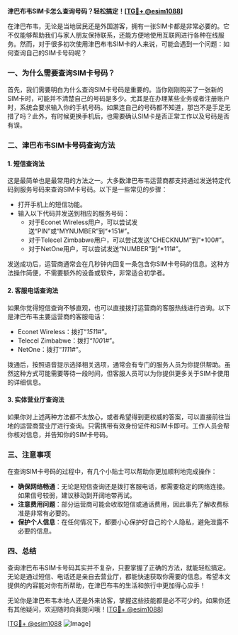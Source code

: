 **津巴布韦SIM卡怎么查询号码？轻松搞定！[[TG💪+ @esim1088](https://t.me/s/esim1088)]**

在津巴布韦，无论是当地居民还是外国游客，拥有一张SIM卡都是非常必要的。它不仅能够帮助我们与家人朋友保持联系，还能方便地使用互联网进行各种在线服务。然而，对于很多初次使用津巴布韦SIM卡的人来说，可能会遇到一个问题：如何查询自己的SIM卡号码呢？

### 一、为什么需要查询SIM卡号码？

首先，我们需要明白为什么查询SIM卡号码是重要的。当你刚刚购买了一张新的SIM卡时，可能并不清楚自己的号码是多少。尤其是在办理某些业务或者注册账户时，系统会要求输入你的手机号码。如果连自己的号码都不知道，那岂不是手足无措了吗？此外，有时候更换手机后，也需要确认SIM卡是否正常工作以及号码是否有误。

### 二、津巴布韦SIM卡号码查询方法

#### 1. 短信查询法

这是最简单也是最常用的方法之一。大多数津巴布韦运营商都支持通过发送特定代码到服务号码来查询SIM卡号码。以下是一些常见的步骤：

- 打开手机上的短信功能。
- 输入以下代码并发送到相应的服务号码：
  - 对于Econet Wireless用户，可以尝试发送“PIN”或“MYNUMBER”到“*151#”。
  - 对于Telecel Zimbabwe用户，可以尝试发送“CHECKNUM”到“*100#”。
  - 对于NetOne用户，可以尝试发送“NUMBER”到“*111#”。

发送成功后，运营商通常会在几秒钟内回复一条包含你SIM卡号码的信息。这种方法操作简便，不需要额外的设备或软件，非常适合初学者。

#### 2. 客服电话查询法

如果你觉得短信查询不够直观，也可以直接拨打运营商的客服热线进行咨询。以下是津巴布韦主要运营商的客服电话：

- Econet Wireless：拨打“*151*1#”。
- Telecel Zimbabwe：拨打“*100*1#”。
- NetOne：拨打“*111*1#”。

拨通后，按照语音提示选择相关选项，通常会有专门的服务人员为你提供帮助。虽然这种方式可能需要等待一段时间，但客服人员可以为你提供更多关于SIM卡使用的详细信息。

#### 3. 实体营业厅查询法

如果你对上述两种方法都不太放心，或者希望得到更权威的答案，可以直接前往当地的运营商营业厅进行查询。只需携带有效身份证件和SIM卡即可。工作人员会帮你核对信息，并告知你的SIM卡号码。

### 三、注意事项

在查询SIM卡号码的过程中，有几个小贴士可以帮助你更加顺利地完成操作：

- **确保网络畅通**：无论是短信查询还是拨打客服电话，都需要稳定的网络连接。如果信号较弱，建议移动到开阔地带再试。
- **注意费用问题**：部分运营商可能会收取短信或通话费用，因此事先了解收费标准是非常有必要的。
- **保护个人信息**：在任何情况下，都要小心保护好自己的个人隐私，避免泄露不必要的信息。

### 四、总结

查询津巴布韦SIM卡号码其实并不复杂，只要掌握了正确的方法，就能轻松搞定。无论是通过短信、电话还是亲自去营业厅，都能快速获取你需要的信息。希望本文提供的内容能对你有所帮助，在津巴布韦的生活和旅行中更加得心应手！

无论你是津巴布韦本地人还是外来访客，掌握这些技能都是必不可少的。如果你还有其他疑问，欢迎随时向我提问哦！[[TG💪+ @esim1088](https://t.me/s/esim1088)] 

[[TG💪+ @esim1088](https://t.me/s/esim1088) ![Image](https://i.postimg.cc/4NQfJmqS/Snipaste-2025-05-13-00-14-12.png)]